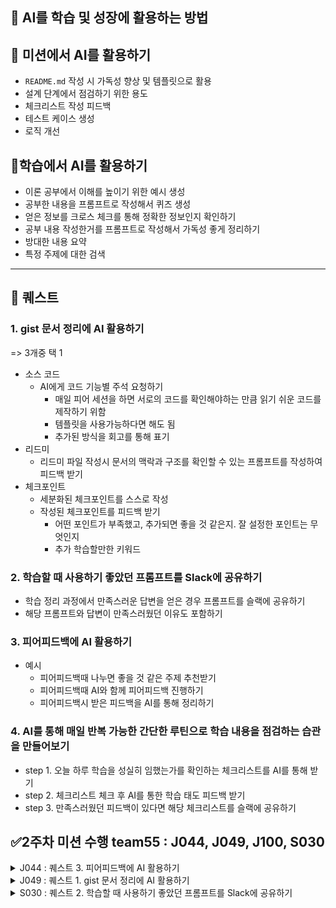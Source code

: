## **🤖 AI를 학습 및 성장에 활용하는 방법**

## **📒 미션에서 AI를 활용하기**

- `README.md` 작성 시 가독성 향상 및 템플릿으로 활용
- 설계 단계에서 점검하기 위한 용도
- 체크리스트 작성 피드백
- 테스트 케이스 생성
- 로직 개선

## **📌학습에서 AI를 활용하기**

- 이론 공부에서 이해를 높이기 위한 예시 생성
- 공부한 내용을 프롬프트로 작성해서 퀴즈 생성
- 얻은 정보를 크로스 체크를 통해 정확한 정보인지 확인하기
- 공부 내용 작성한거를 프롬프트로 작성해서 가독성 좋게 정리하기
- 방대한 내용 요약
- 특정 주제에 대한 검색

---

## **📜 퀘스트**

### **1. gist 문서 정리에 AI 활용하기**

=> 3개중 택 1

- 소스 코드
  - AI에게 코드 기능별 주석 요청하기
    - 매일 피어 세션을 하면 서로의 코드를 확인해야하는 만큼 읽기 쉬운 코드를 제작하기 위함
    - 템플릿을 사용가능하다면 해도 됨
    - 추가된 방식을 회고를 통해 표기
- 리드미
  - 리드미 파일 작성시 문서의 맥락과 구조를 확인할 수 있는 프롬프트를 작성하여 피드백 받기
- 체크포인트
  - 세분화된 체크포인트를 스스로 작성
  - 작성된 체크포인트를 피드백 받기
    - 어떤 포인트가 부족했고, 추가되면 좋을 것 같은지. 잘 설정한 포인트는 무엇인지
    - 추가 학습할만한 키워드

### **2. 학습할 때 사용하기 좋았던 프롬프트를 Slack에 공유하기**

- 학습 정리 과정에서 만족스러운 답변을 얻은 경우 프롬프트를 슬랙에 공유하기
- 해당 프롬프트와 답변이 만족스러웠던 이유도 포함하기

### **3. 피어피드백에 AI 활용하기**

- 예시
  - 피어피드백때 나누면 좋을 것 같은 주제 추천받기
  - 피어피드백때 AI와 함께 피어피드백 진행하기
  - 피어피드백시 받은 피드백을 AI를 통해 정리하기

### **4. AI를 통해 매일 반복 가능한 간단한 루틴으로 학습 내용을 점검하는 습관을 만들어보기**

- step 1. 오늘 하루 학습을 성실히 임했는가를 확인하는 체크리스트를 AI를 통해 받기
- step 2. 체크리스트 체크 후 AI를 통한 학습 태도 피드백 받기
- step 3. 만족스러웠던 피드백이 있다면 해당 체크리스트를 슬랙에 공유하기

## **✅2주차 미션 수행 team55 : J044, J049, J100, S030**



<details>
<summary>J044 : 퀘스트 3. 피어피드백에 AI 활용하기</summary>
<div markdown="1">

> 피어피드백에서 이야기 나눌 주제 추천해줘!
<img width="732" height="478" alt="image (8)" src="https://github.com/user-attachments/assets/bae2f063-8b11-4eb5-87bb-234c246988ea" />
<img width="721" height="427" alt="image (9)" src="https://github.com/user-attachments/assets/9a7aaac6-8329-4e1c-a87a-5cdcbfc80686" />
<img width="738" height="517" alt="image (10)" src="https://github.com/user-attachments/assets/cfc1ba20-a3b5-49fd-8bef-ad3addc1ab98" />


day13의 Git 호환관리 미션은 크게 두가지 방법으로 접근할 수 있었다.

1. git이 만들어준 .git 폴더에 접근하여 파일을 읽어오기 <git 분석>
2. .git 폴더에 직접 파일 만들기 <미니 깃 구현>

나는 두번째 방식으로 접근하였다. 

첫번째 방식으로 접근한 팀과 소통하며 개념적인 부분에서 크게 얻을 수 있었다.

우리팀은 “나만의” 깃 만들기 정도로 가볍게 생각하여 바이너리로 저장되는 것들을 다루지 않고, 모두 텍스트로 처리했었다. 또한 인덱스파일에 어떤 정보가 있는지 깊게 알아보지않고 “스테이징된 파일이 올라가는 곳!”이라고만 이해한 다음 구현했었는데

첫번째 방식으로 접근한 팀은 실제 인덱스파일에 있는 내용을 파싱하여 분석해야했기에 깊게 공부했다.

`git ls-files --help` 

- 이 명령어를 입력하면 인덱스파일에 무엇이 들어있는지 자세히 알 수 있다는 것도 알려주셨다.

서로가 서로의 팀의 구현을 보며 “엄청 어려워보이는데요? 어떻게 하셨어요” 라는 대화가 오고갔다.

어떠한 방식으로 구현했든간에 “git 내부 구조를 학습한다.” 라는 학습목표는 달성했기에 모두 고생했다고 말을하며 마무리했다.

</div>
</details>

<details>
<summary>J049 : 퀘스트 1. gist 문서 정리에 AI 활용하기</summary>
<div markdown="1">

> 내가 작성한 체크포인트에 대해 피드백해줘. 어떤 포인트가 부족했고 추가되면 좋을지 알려줘.

<img width="1007" height="782" alt="image" src="https://github.com/user-attachments/assets/887d4642-bee6-4352-a74d-757a3c87f462" />

**💡 느낀 점:**

미션을 진행하면서 체크포인트를 스스로 세분화해서 작성하는 과정은 생각보다 어려웠다.

"내가 충분히 구체적으로 작성했는지", "핵심을 잘 짚고 있는지"를 스스로 점검하는 데 한계가 있었는데, AI의 피드백을 통해 내 체크포인트가 과제의 의도와 잘 연결되어 있는지 객관적으로 검토할 수 있어 큰 도움이 되었다.
특히, 내가 놓치고 있던 개념이나 아직 학습하지 않은 사전지식에 대해서도 AI가 지적해주면서, 단순히 내가 떠올린 범위 내에서만 공부하는 것이 아니라 과제 전체 목표를 기준으로 학습이 가능해졌다.

스스로 먼저 사고한 뒤, 그 과정을 점검하고 보완하는 단계에서 AI를 적극적으로 활용할 수 있다는 점이 인상 깊었다.

</div>
</details>


<details>
<summary>S030 : 퀘스트 2. 학습할 때 사용하기 좋았던 프롬프트를 Slack에 공유하기</summary>
  
- 학습 정리 과정에서 만족스러운 답변을 얻은 경우 프롬프트를 슬랙에 공유하기  <br/>
- 해당 프롬프트와 답변이 만족스러웠던 이유도 포함하기  <br/>
  <br/>  <br/>
  
<img width="600" height="600" alt="image" src="https://github.com/user-attachments/assets/25a46b6b-3245-4674-9ae1-9ea46c6887e1" /><br/>
<img width="600" height="600" alt="image" src="https://github.com/user-attachments/assets/34c52036-e5f1-4d77-a4be-2e48f7dc24bd" /><br/>
<img width="600" height="600" alt="image" src="https://github.com/user-attachments/assets/be8567d8-40b5-4d73-894f-4efb9f7e69ea" /><br/>
### 🙋🏻‍♀️ 미션수행: ChatGPT에게 서로 질문만 하면서 원하는 학습정보 얻기
#### ☑️ 프롬프트: 서로 질문만 하면서 원하는 학습 정보를 얻을 수 있을까?

AI에게 평소 원하는 답에 대해 질문하고 답을 한번에 많이 받아왔습니다. <br/>
그렇게 하다보니 본인이 알고 있는 내용이라고 생각하고 넘어가게 되는 정보들도 많았습니다. <br/>
학습에서는 깊이 있는 이해가 중요하므로 정확히 알고 넘어가는 것이 중요합니다. <br/>
따라서 AI에게 한번의 질문으로 소량의 정보들을 얻고, 알고 있는 내용과 모르는 내용을 선별해 학습을 시도해봤습니다. <br/>
그리고 이 과정에서 서로 질문으로 대화를 이어가며 단순 정보 요청자가 아닌 질문자가 되어 학습 내용을 정리할 시간을 가졌습니다.  <br/>
최근 다량의 정보를 한번에 학습하면서 본인이 정말 알고 있는 것이 맞는지 헷갈릴 때가 많았는데 역시 남에게 설명할 수 있어야 정확히 아는 것 같습니다.   <br/>
AI 활용 학습시 정보요청자가 되기 보다 질문자로서 학습해나가면 AI를 학습에 더 잘 사용할 수 있을 것 같습니다.  <br/>
</details>

